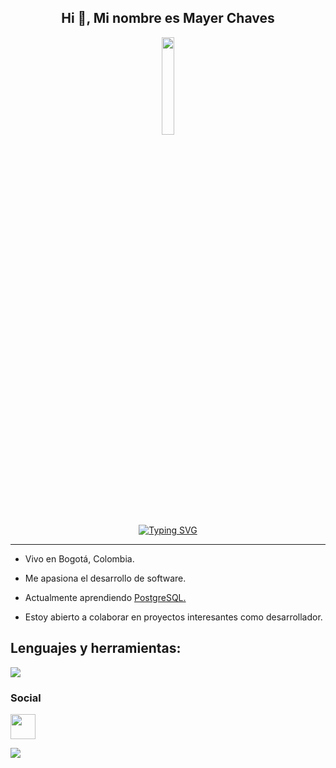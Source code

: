 <h2 align="center">Hi 👋, Mi nombre es Mayer Chaves</h2>
<div align="center" >
    <img  width="20%" src="https://raw.githubusercontent.com/gist/brudnak/efd7b887bd7c0441d8bb88ae1c77374a/raw/4629432d2259da168960c36e3801642960e645cf/gopher-workout.gif">
</div>
<div align="center">
<a href="https://git.io/typing-svg"><img src="https://readme-typing-svg.demolab.com?font=Inter&size=24&duration=2500&pause=1000&center=true&vCenter=true&width=550&lines=Desarrollador+Web;Aprendiz+y+aventurero+en+busca+de+nuevos+retos" alt="Typing SVG" />
</a>
</div>

-----------------------------
- Vivo en Bogotá, Colombia.
  
- Me apasiona el desarrollo de software.

- Actualmente aprendiendo <a href="https://www.postgresql.org/">PostgreSQL.</a>

- Estoy abierto a colaborar en proyectos interesantes como desarrollador.
  

## Lenguajes y herramientas:
<p align="left">
  <a href="https://skillicons.dev">
    <img src="https://skillicons.dev/icons?i=html,css,tailwind,git,javascript,ts,astro,svelte,nodejs,mongodb" />
  </a>
</p>


### Social
<p align="left">
  <a href="https://www.linkedin.com/in/mayer-chaves-90116824b/" target="_blank" rel="noreferrer"><img src="https://upload.wikimedia.org/wikipedia/commons/thumb/8/81/LinkedIn_icon.svg/2048px-LinkedIn_icon.svg.png" width="40" height="40" />
  </a>
</p>
<img align="center" src="https://github-readme-stats.vercel.app/api/top-langs/?username=Mayer-04&layout=compact&theme=react"/>
<!-- https://github-readme-stats.vercel.app/api/top-langs/?username=Mayer-04&theme=dark&hide_border=false&include_all_commits=true&count_private=true&layout=compact -->
